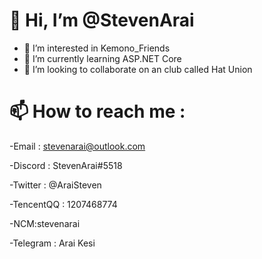 # 👋 Hi, I’m @StevenArai
- 👀 I’m interested in Kemono_Friends
- 🌱 I’m currently learning ASP.NET Core
- 💞️ I’m looking to collaborate on an club called Hat Union
# 📫 How to reach me :

  -Email : stevenarai@outlook.com

  -Discord : StevenArai#5518
  
  -Twitter : @AraiSteven
  
  -TencentQQ : 1207468774
  
  -NCM:stevenarai
  
  -Telegram : Arai Kesi

<!---
StevenArai/StevenArai is a ✨ special ✨ repository because its `README.md` (this file) appears on your GitHub profile.
You can click the Preview link to take a look at your changes.
--->
